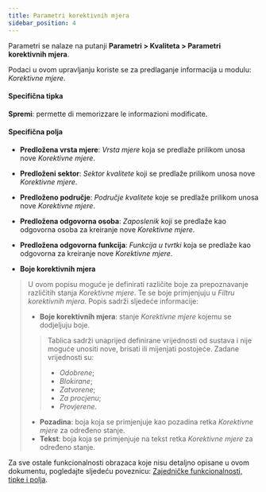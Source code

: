 ```yaml
---
title: Parametri korektivnih mjera
sidebar_position: 4
---
```


Parametri se nalaze na putanji **Parametri > Kvaliteta > Parametri korektivnih mjera**.

Podaci u ovom upravljanju koriste se za predlaganje informacija u modulu: *Korektivne mjere*.   

#### Specifična tipka 

**Spremi**: permette di memorizzare le informazioni modificate.

#### Specifična polja
      
- **Predložena vrsta mjere**: *Vrsta mjere* koja se predlaže prilikom unosa nove *Korektivne mjere*.
- **Predloženi sektor**: *Sektor kvalitete* koji se predlaže prilikom unosa nove *Korektivne mjere*.  
- **Predloženo područje**: *Područje kvalitete* koje se predlaže prilikom unosa nove *Korektivne mjere*.  
- **Predložena odgovorna osoba**: *Zaposlenik* koji se predlaže kao odgovorna osoba za kreiranje nove *Korektivne mjere*.  
- **Predložena odgovorna funkcija**: *Funkcija u tvrtki* koja se predlaže kao odgovorna za kreiranje nove *Korektivne mjere*.

- **Boje korektivnih mjera**   
> U ovom popisu moguće je definirati različite boje za prepoznavanje različitih stanja *Korektivne mjere*.
> Te se boje primjenjuju u *Filtru korektivnih mjera*. Popis sadrži sljedeće informacije:   
>- **Boje korektivnih mjera**: stanje *Korektivne mjere* kojemu se dodjeljuju boje.   
>> Tablica sadrži unaprijed definirane vrijednosti od sustava i nije moguće unositi nove, brisati ili mijenjati postojeće. Zadane vrijednosti su:  
>> - *Odobrene*;   
>> - *Blokirane*;   
>> - *Zatvorene*;   
>> - *Za procjenu*;   
>> - *Provjerene*.   
>>
>- **Pozadina**: boja koja se primjenjuje kao pozadina retka *Korektivne mjere* za određeno stanje. 
>- **Tekst**: boja koja se primjenjuje na tekst retka *Korektivne mjere* za određeno stanje.   

Za sve ostale funkcionalnosti obrazaca koje nisu detaljno opisane u ovom dokumentu, pogledajte sljedeću poveznicu: [Zajedničke funkcionalnosti, tipke i polja](/docs/guide/common).  
